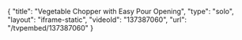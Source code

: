 {
    "title": "Vegetable Chopper with Easy Pour Opening",
    "type": "solo",
    "layout": "iframe-static",
    "videoId": "137387060",
    "url": "\/tvpembed\/137387060"
}